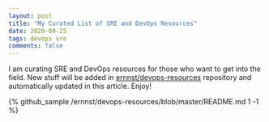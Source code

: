 ```yaml
---
layout: post
title: "My Curated List of SRE and DevOps Resources"
date: 2020-09-25
tags: devops sre
comments: false
---
```

I am curating SRE and DevOps resources for those who want to get into the field.
New stuff will be added in [ernnst/devops-resources](https://github.com/ernnst/devops-resources)
repository and automatically updated in this article. Enjoy!

{% github_sample /ernnst/devops-resources/blob/master/README.md 1 -1 %}
